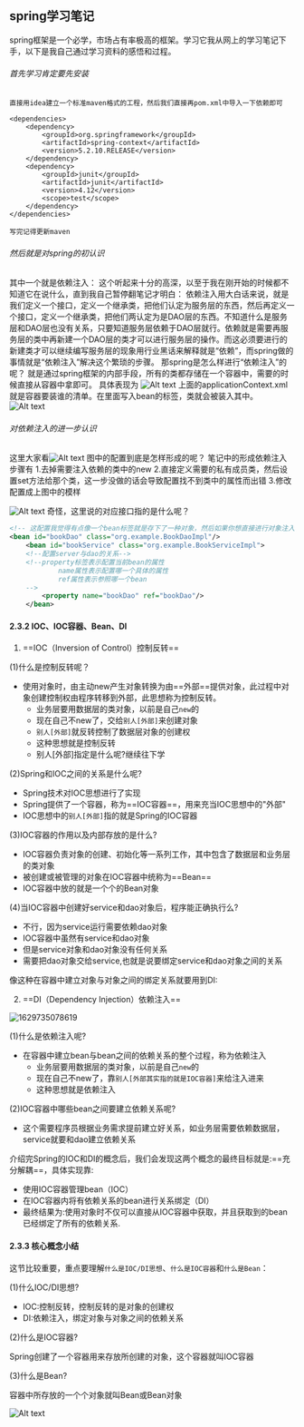 ## spring学习笔记

spring框架是一个必学，市场占有率极高的框架。学习它我从网上的学习笔记下手，以下是我自己通过学习资料的感悟和过程。

###### 首先学习肯定要先安装

    直接用idea建立一个标准maven格式的工程，然后我们直接再pom.xml中导入一下依赖即可

    <dependencies>
        <dependency>
            <groupId>org.springframework</groupId>
            <artifactId>spring-context</artifactId>
            <version>5.2.10.RELEASE</version>
        </dependency>
        <dependency>
            <groupId>junit</groupId>
            <artifactId>junit</artifactId>
            <version>4.12</version>
            <scope>test</scope>
        </dependency>
    </dependencies>

    写完记得更新maven


###### 然后就是对spring的初认识

其中一个就是依赖注入：
这个听起来十分的高深，以至于我在刚开始的时候都不知道它在说什么，直到我自己暂停翻笔记才明白：
    依赖注入用大白话来说，就是我们定义一个接口，定义一个继承类，把他们认定为服务层的东西，然后再定义一个接口，定义一个继承类，把他们两认定为是DAO层的东西。不知道什么是服务层和DAO层也没有关系，只要知道服务层依赖于DAO层就行。依赖就是需要再服务层的类中再新建一个DAO层的类才可以进行服务层的操作。而这必须要进行的新建类才可以继续编写服务层的现象用行业黑话来解释就是“依赖”，而spring做的事情就是“依赖注入”解决这个繁琐的步骤。
    那spring是怎么样进行“依赖注入”的呢？   就是通过spring框架的内部手段，所有的类都存储在一个容器中，需要的时候直接从容器中拿即可。
    具体表现为
    ![Alt text](image.png)
    上面的applicationContext.xml就是容器要装谁的清单。在里面写入bean的标签，类就会被装入其中。
    ![Alt text](image-1.png)


###### 对依赖注入的进一步认识

这里大家看![Alt text](image-2.png)
图中的配置到底是怎样形成的呢？  笔记中的形成依赖注入步骤有
1.去掉需要注入依赖的类中的new
2.直接定义需要的私有成员类，然后设置set方法给那个类，这一步没做的话会导致配置找不到类中的属性而出错
3.修改配置成上图中的模样

![Alt text](image-3.png)
奇怪，这里说的对应接口指的是什么呢？

```xml
<!-- 这配置我觉得有点像一个bean标签就是存下了一种对象，然后如果你想直接进行对象注入的话，可以在bean标签内在写一个property标签，表示你要注入ioc容器中的哪个对象到你这个bean中，ref的属性值，也可也是另一个bean的name属性值，不过此处还是建议使用其id来进行注入 -->
<bean id="bookDao" class="org.example.BookDaoImpl"/>
    <bean id="bookService" class="org.example.BookServiceImpl">
    <!--配置server与dao的关系-->
    <!--property标签表示配置当前bean的属性
            name属性表示配置哪一个具体的属性
            ref属性表示参照哪一个bean
    -->
        <property name="bookDao" ref="bookDao"/>
    </bean>
```



#### 2.3.2 IOC、IOC容器、Bean、DI

1. ==IOC（Inversion of Control）控制反转==

(1)什么是控制反转呢？

* 使用对象时，由主动new产生对象转换为由==外部==提供对象，此过程中对象创建控制权由程序转移到外部，此思想称为控制反转。
  * 业务层要用数据层的类对象，以前是自己`new`的
  * 现在自己不new了，交给`别人[外部]`来创建对象
  * `别人[外部]`就反转控制了数据层对象的创建权
  * 这种思想就是控制反转
  * 别人[外部]指定是什么呢?继续往下学

(2)Spring和IOC之间的关系是什么呢?

* Spring技术对IOC思想进行了实现
* Spring提供了一个容器，称为==IOC容器==，用来充当IOC思想中的"外部"
* IOC思想中的`别人[外部]`指的就是Spring的IOC容器

(3)IOC容器的作用以及内部存放的是什么?

* IOC容器负责对象的创建、初始化等一系列工作，其中包含了数据层和业务层的类对象
* 被创建或被管理的对象在IOC容器中统称为==Bean==
* IOC容器中放的就是一个个的Bean对象

(4)当IOC容器中创建好service和dao对象后，程序能正确执行么?

* 不行，因为service运行需要依赖dao对象
* IOC容器中虽然有service和dao对象
* 但是service对象和dao对象没有任何关系
* 需要把dao对象交给service,也就是说要绑定service和dao对象之间的关系

像这种在容器中建立对象与对象之间的绑定关系就要用到DI:

2. ==DI（Dependency Injection）依赖注入==

![1629735078619](assets/1629735078619.png)

(1)什么是依赖注入呢?

* 在容器中建立bean与bean之间的依赖关系的整个过程，称为依赖注入
  * 业务层要用数据层的类对象，以前是自己`new`的
  * 现在自己不new了，靠`别人[外部其实指的就是IOC容器]`来给注入进来
  * 这种思想就是依赖注入

(2)IOC容器中哪些bean之间要建立依赖关系呢?

* 这个需要程序员根据业务需求提前建立好关系，如业务层需要依赖数据层，service就要和dao建立依赖关系

介绍完Spring的IOC和DI的概念后，我们会发现这两个概念的最终目标就是:==充分解耦==，具体实现靠:

* 使用IOC容器管理bean（IOC）
* 在IOC容器内将有依赖关系的bean进行关系绑定（DI）
* 最终结果为:使用对象时不仅可以直接从IOC容器中获取，并且获取到的bean已经绑定了所有的依赖关系.

#### 2.3.3 核心概念小结

这节比较重要，重点要理解`什么是IOC/DI思想`、`什么是IOC容器`和`什么是Bean`：

(1)什么IOC/DI思想?

* IOC:控制反转，控制反转的是对象的创建权
* DI:依赖注入，绑定对象与对象之间的依赖关系

(2)什么是IOC容器?

Spring创建了一个容器用来存放所创建的对象，这个容器就叫IOC容器

(3)什么是Bean?

容器中所存放的一个个对象就叫Bean或Bean对象


![Alt text](image-4.png)

